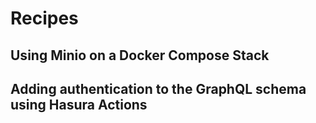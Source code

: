 # Recipes

## Using Minio on a Docker Compose Stack

## Adding authentication to the GraphQL schema using Hasura Actions

